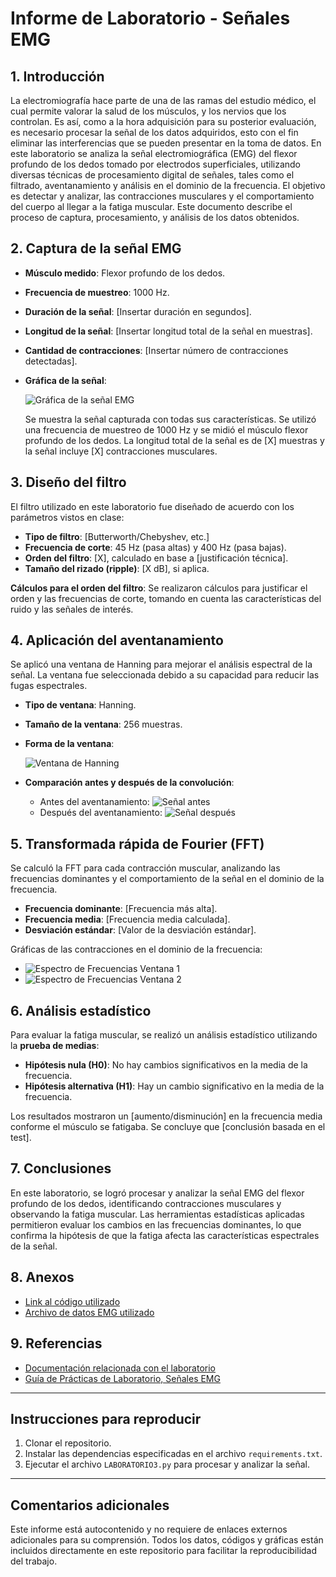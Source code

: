 # Informe de Laboratorio - Señales EMG

## 1. Introducción
La electromiografía hace parte de una de las ramas del estudio médico, el cual permite valorar la salud de los músculos, y los nervios que los controlan. Es así, como a la hora adquisición para su posterior evaluación, es necesario procesar la señal de los datos adquiridos, esto con el fin eliminar las interferencias que se pueden presentar en la toma de datos. En este laboratorio se analiza la señal electromiográfica (EMG) del flexor profundo de los dedos tomado por electrodos superficiales, utilizando diversas técnicas de procesamiento digital de señales, tales como el filtrado, aventanamiento y análisis en el dominio de la frecuencia. El objetivo es detectar y analizar, las contracciones musculares y el comportamiento del cuerpo al llegar a la fatiga muscular. Este documento describe el proceso de captura, procesamiento, y análisis de los datos obtenidos.

## 2. Captura de la señal EMG
- **Músculo medido**: Flexor profundo de los dedos.
- **Frecuencia de muestreo**: 1000 Hz.
- **Duración de la señal**: [Insertar duración en segundos].
- **Longitud de la señal**: [Insertar longitud total de la señal en muestras].
- **Cantidad de contracciones**: [Insertar número de contracciones detectadas].
- **Gráfica de la señal**:

  ![Gráfica de la señal EMG](ruta_a_imagen_grafica_señal.png)

  Se muestra la señal capturada con todas sus características. Se utilizó una frecuencia de muestreo de 1000 Hz y se midió el músculo flexor profundo de los dedos. La longitud total de la señal es de [X] muestras y la señal incluye [X] contracciones musculares.

## 3. Diseño del filtro
El filtro utilizado en este laboratorio fue diseñado de acuerdo con los parámetros vistos en clase:

- **Tipo de filtro**: [Butterworth/Chebyshev, etc.]
- **Frecuencia de corte**: 45 Hz (pasa altas) y 400 Hz (pasa bajas).
- **Orden del filtro**: [X], calculado en base a [justificación técnica].
- **Tamaño del rizado (ripple)**: [X dB], si aplica.

**Cálculos para el orden del filtro**:
Se realizaron cálculos para justificar el orden y las frecuencias de corte, tomando en cuenta las características del ruido y las señales de interés.

## 4. Aplicación del aventanamiento
Se aplicó una ventana de Hanning para mejorar el análisis espectral de la señal. La ventana fue seleccionada debido a su capacidad para reducir las fugas espectrales.

- **Tipo de ventana**: Hanning.
- **Tamaño de la ventana**: 256 muestras.
- **Forma de la ventana**:

  ![Ventana de Hanning](ruta_a_imagen_ventana.png)

- **Comparación antes y después de la convolución**:

  - Antes del aventanamiento: ![Señal antes](ruta_a_imagen_antes.png)
  - Después del aventanamiento: ![Señal después](ruta_a_imagen_despues.png)

## 5. Transformada rápida de Fourier (FFT)
Se calculó la FFT para cada contracción muscular, analizando las frecuencias dominantes y el comportamiento de la señal en el dominio de la frecuencia.

- **Frecuencia dominante**: [Frecuencia más alta].
- **Frecuencia media**: [Frecuencia media calculada].
- **Desviación estándar**: [Valor de la desviación estándar].

Gráficas de las contracciones en el dominio de la frecuencia:

- ![Espectro de Frecuencias Ventana 1](ruta_a_imagen_fft1.png)
- ![Espectro de Frecuencias Ventana 2](ruta_a_imagen_fft2.png)

## 6. Análisis estadístico
Para evaluar la fatiga muscular, se realizó un análisis estadístico utilizando la **prueba de medias**:

- **Hipótesis nula (H0)**: No hay cambios significativos en la media de la frecuencia.
- **Hipótesis alternativa (H1)**: Hay un cambio significativo en la media de la frecuencia.

Los resultados mostraron un [aumento/disminución] en la frecuencia media conforme el músculo se fatigaba. Se concluye que [conclusión basada en el test].

## 7. Conclusiones
En este laboratorio, se logró procesar y analizar la señal EMG del flexor profundo de los dedos, identificando contracciones musculares y observando la fatiga muscular. Las herramientas estadísticas aplicadas permitieron evaluar los cambios en las frecuencias dominantes, lo que confirma la hipótesis de que la fatiga afecta las características espectrales de la señal.

## 8. Anexos
- [Link al código utilizado](ruta_a_codigo_github.py)
- [Archivo de datos EMG utilizado](ruta_a_datos_EMG.txt)

## 9. Referencias
- [Documentación relacionada con el laboratorio](ruta_a_documento_tecnico.pdf)
- [Guía de Prácticas de Laboratorio, Señales EMG](ruta_a_guia_practicas.pdf)

---

## Instrucciones para reproducir
1. Clonar el repositorio.
2. Instalar las dependencias especificadas en el archivo `requirements.txt`.
3. Ejecutar el archivo `LABORATORIO3.py` para procesar y analizar la señal.

---

## Comentarios adicionales
Este informe está autocontenido y no requiere de enlaces externos adicionales para su comprensión. Todos los datos, códigos y gráficas están incluidos directamente en este repositorio para facilitar la reproducibilidad del trabajo.

